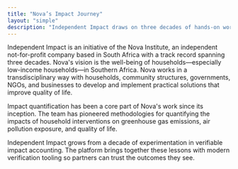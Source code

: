 ```yaml
---
title: "Nova’s Impact Journey"
layout: "simple"
description: "Independent Impact draws on three decades of hands-on work improving the well-being of Southern African households."
---
```


Independent Impact is an initiative of the Nova Institute, an independent not-for-profit company based in South Africa with a track record spanning three decades. Nova's vision is the well-being of households—especially low-income households—in Southern Africa. Nova works in a transdisciplinary way with households, community structures, governments, NGOs, and businesses to develop and implement practical solutions that improve quality of life.

Impact quantification has been a core part of Nova's work since its inception. The team has pioneered methodologies for quantifying the impacts of household interventions on greenhouse gas emissions, air pollution exposure, and quality of life.

Independent Impact grows from a decade of experimentation in verifiable impact accounting. The platform brings together these lessons with modern verification tooling so partners can trust the outcomes they see.
